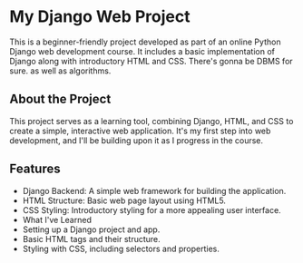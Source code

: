 # My Django Web Project
This is a beginner-friendly project developed as part of an online Python Django web development course. It includes a basic implementation of Django along with introductory HTML and CSS. There's gonna be DBMS for sure. as well as algorithms.

## About the Project
This project serves as a learning tool, combining Django, HTML, and CSS to create a simple, interactive web application. It's my first step into web development, and I'll be building upon it as I progress in the course.

## Features
- Django Backend: A simple web framework for building the application.
- HTML Structure: Basic web page layout using HTML5.
- CSS Styling: Introductory styling for a more appealing user interface.
- What I've Learned
- Setting up a Django project and app.
- Basic HTML tags and their structure.
- Styling with CSS, including selectors and properties.

